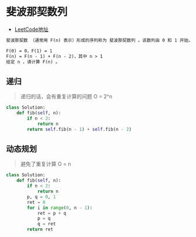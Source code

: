 # 斐波那契数列

- [LeetCode地址](https://leetcode-cn.com/problems/fibonacci-number/)

```txt
斐波那契数 （通常用 F(n) 表示）形成的序列称为 斐波那契数列 。该数列由 0 和 1 开始，后面的每一项数字都是前面两项数字的和。也就是：

F(0) = 0，F(1) = 1
F(n) = F(n - 1) + F(n - 2)，其中 n > 1
给定 n ，请计算 F(n) 。
```

## 递归

> 递归的话，会有重复计算的问题 O = 2^n

```py
class Solution:
    def fib(self, n):
        if n < 2:
            return n
        return self.fib(n - 1) + self.fib(n - 2)
```

## 动态规划

> 避免了重复计算 O = n

```py
class Solution:
    def fib(self, n):
        if n < 2:
            return n
        p, q = 0, 1
        ret = 0
        for i in range(0, n - 1):
            ret = p + q
            p = q
            q = ret
        return ret
```
